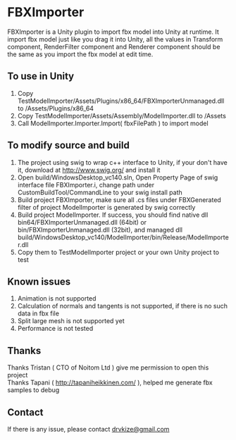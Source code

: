 # FBXImporter
FBXImporter is a Unity plugin to import fbx model into Unity at runtime.
It import fbx model just like you drag it into Unity, all the values in Transform component, RenderFilter component and Renderer component should be the same as you import the fbx model at edit time.

## To use in Unity
1. Copy TestModelImporter/Assets/Plugins/x86_64/FBXImporterUnmanaged.dll to /Assets/Plugins/x86_64
2. Copy TestModelImporter/Assets/Assembly/ModelImporter.dll to /Assets
3. Call ModelImporter.Importer.Import( fbxFilePath ) to import model

## To modify source and build
1. The project using swig to wrap c++ interface to Unity, if your don't have it, download at http://www.swig.org/ and install it
2. Open build/WindowsDesktop_vc140.sln, Open Property Page of swig interface file FBXImporter.i, change path under CustomBuildTool/CommandLine to your swig install path
3. Build project FBXImporter, make sure all .cs files under FBXGenerated filter of project ModelImporter is generated by swig correctly
4. Build project ModelImporter. If success, you should find native dll bin64/FBXImporterUnmanaged.dll (64bit) or bin/FBXImporterUnmanaged.dll (32bit), and managed dll build/WindowsDesktop_vc140/ModelImporter/bin/Release/ModelImporter.dll
5. Copy them to TestModelImporter project or your own Unity project to test

## Known issues
1. Animation is not supported
2. Calculation of normals and tangents is not supported, if there is no such data in fbx file
2. Split large mesh is not supported yet
3. Performance is not tested

## Thanks
Thanks Tristan ( CTO of Noitom Ltd ) give me permission to open this project<br />
Thanks Tapani ( http://tapaniheikkinen.com/ ), helped me generate fbx samples to debug<br />

## Contact
If there is any issue, please contact drvkize@gmail.com
